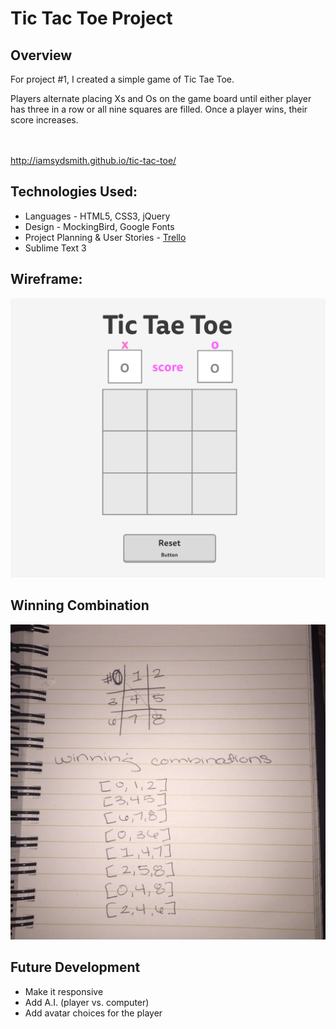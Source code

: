 <h1>Tic Tac Toe Project</h1>
<h2>Overview</h2>

For project #1, I created a simple game of Tic Tae Toe.

Players alternate placing Xs and Os on the game board until either player has three in a row or all nine squares are filled. Once a player wins, their score increases.

<br><br>
http://iamsydsmith.github.io/tic-tac-toe/

<h2>Technologies Used:</h2>

<ul>
<li>Languages - HTML5, CSS3, jQuery</li>
<li>Design - MockingBird, Google Fonts</li>
<li>Project Planning & User Stories - <a href="https://trello.com/b/DAYM9Byr/wdi-project-1-tictaetoe" target="_blank">Trello</a></li>
<li>Sublime Text 3</li>
</ul>

<h2>Wireframe:</h2>

<img src="https://github.com/iamsydsmith/tic-tac-toe/blob/gh-pages/Tic_Tae_Toe_-_wireframe.png">

<h2>Winning Combination</h2>

<img src="https://github.com/iamsydsmith/tic-tac-toe/blob/gh-pages/photo.jpg">

<h2>Future Development</h2>

<ul>
<li>Make it responsive</li>
<li>Add A.I. (player vs. computer)</li>
<li>Add avatar choices for the player</li>
</ul>
